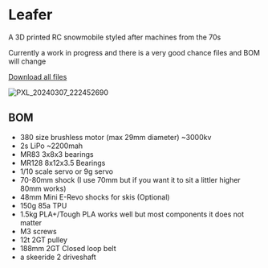 # Leafer

 A 3D printed RC snowmobile styled after machines from the 70s

Currently a work in progress and there is a very good chance files and BOM will change

[Download all files](https://github.com/KieranL/leafer/archive/refs/heads/main.zip)

![PXL_20240307_222452690](https://github.com/KieranL/leafer/assets/9357961/21b50797-f427-4741-aa0c-8ddf2b3675ce)

## BOM

- 380 size brushless motor (max 29mm diameter) ~3000kv
- 2s LiPo ~2200mah
- MR83 3x8x3 bearings
- MR128 8x12x3.5 Bearings
- 1/10 scale servo or 9g servo
- 70-80mm shock (I use 70mm but if you want it to sit a littler higher 80mm works)
- 48mm Mini E-Revo shocks for skis (Optional)
- 150g 85a TPU
- 1.5kg PLA+/Tough PLA works well but most components it does not matter
- M3 screws
- 12t 2GT pulley
- 188mm 2GT Closed loop belt
- a skeeride 2 driveshaft


